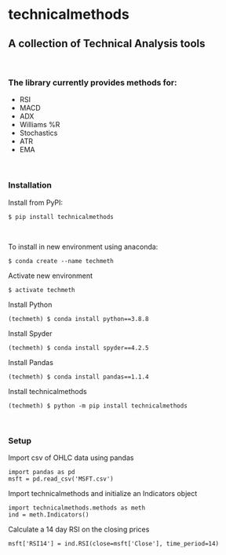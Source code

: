 # technicalmethods
## A collection of Technical Analysis tools

&nbsp;

### The library currently provides methods for:
  - RSI
  - MACD
  - ADX
  - Williams %R
  - Stochastics
  - ATR
  - EMA

&nbsp;  

### Installation
Install from PyPI:
```
$ pip install technicalmethods
```

&nbsp;

To install in new environment using anaconda:
```
$ conda create --name techmeth
```
Activate new environment
```
$ activate techmeth
```
Install Python
```
(techmeth) $ conda install python==3.8.8
```
Install Spyder
```
(techmeth) $ conda install spyder==4.2.5
```
Install Pandas
```
(techmeth) $ conda install pandas==1.1.4
```


Install technicalmethods
```
(techmeth) $ python -m pip install technicalmethods
```

&nbsp;

### Setup
Import csv of OHLC data using pandas
```
import pandas as pd
msft = pd.read_csv('MSFT.csv')
```
Import technicalmethods and initialize an Indicators object 
```
import technicalmethods.methods as meth
ind = meth.Indicators()
```
Calculate a 14 day RSI on the closing prices
```
msft['RSI14'] = ind.RSI(close=msft['Close'], time_period=14)
```